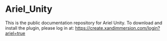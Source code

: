 # Ariel_Unity
This is the public documentation repository for Ariel Unity. To download and install the plugin, please log in at: https://create.xandimmersion.com/login?ariel=true
